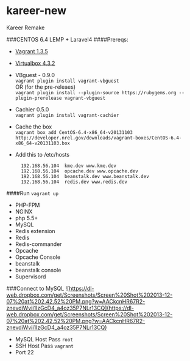 kareer-new
==========
Kareer Remake

###CENTOS 6.4 LEMP + Laravel4
####Prereqs:
- [Vagrant 1.3.5](http://files.vagrantup.com/packages/a40522f5fabccb9ddabad03d836e120ff5d14093/Vagrant-1.3.5.dmg)

- [Virtualbox 4.3.2](http://download.virtualbox.org/virtualbox/4.3.2/VirtualBox-4.3.2-90405-OSX.dmg)
 
- VBguest - 0.9.0<br>
	`vagrant plugin install vagrant-vbguest`<br>
	OR (for the pre-releaes)<br>
	`vagrant plugin install --plugin-source https://rubygems.org --plugin-prerelease vagrant-vbguest`
	
- Cachier 0.5.0<br>
	`vagrant plugin install vagrant-cachier`
	
- Cache the box <br>
	`vagrant box add CentOS-6.4-x86_64-v20131103 http://developer.nrel.gov/downloads/vagrant-boxes/CentOS-6.4-x86_64-v20131103.box`

- Add this to /etc/hosts

		192.168.56.104  kme.dev www.kme.dev
		192.168.56.104  opcache.dev www.opcache.dev
		192.168.56.104  beanstalk.dev www.beanstalk.dev
		192.168.56.104  redis.dev www.redis.dev

####Run `vagrant up`
- PHP-FPM 
- NGINX
- php 5.5+
- MySQL
- Redis extension
- Redis
- Redis-commander
- Opcache
- Opcache Console
- beanstalk
- beanstalk console
- Supervisord

###Connect to MySQL 
![https://dl-web.dropbox.com/get/Screenshots/Screen%20Shot%202013-12-07%20at%202.42.52%20PM.png?w=AACkcnHR67R2-znevdiWvii1IzGcD4_a4oz35P7NLr13CQ](https://dl-web.dropbox.com/get/Screenshots/Screen%20Shot%202013-12-07%20at%202.42.52%20PM.png?w=AACkcnHR67R2-znevdiWvii1IzGcD4_a4oz35P7NLr13CQ)

- MySQL Host Pass `root` <br>
- SSH Host Pass `vagrant` <br>
- Port 22
